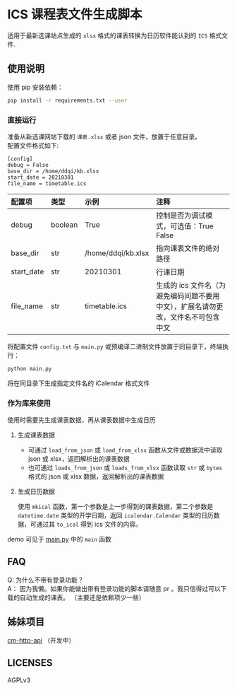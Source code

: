 # ICS 课程表文件生成脚本
适用于最新选课站点生成的 `xlsx` 格式的课表转换为日历软件能认到的 `ICS` 格式文件.
## 使用说明
使用 pip 安装依赖：
```bash
pip install -r requirements.txt --user
```

### 直接运行
准备从新选课网站下载的 `课表.xlsx` 或者 json 文件，放置于任意目录。</br>
配置文件格式如下:
```editorconfig
[config]
debug = False
base_dir = /home/ddqi/kb.xlsx
start_date = 20210301
file_name = timetable.ics
```

|配置项|类型|示例|注释|
|:-|:--|:--|:--|
|debug|boolean|True|控制是否为调试模式，可选值：True False|
|base_dir|str|/home/ddqi/kb.xlsx|指向课表文件的绝对路径|
|start_date|str|20210301|行课日期|
|file_name|str|timetable.ics|生成的 ics 文件名（为避免编码问题不要用中文），扩展名请勿更改，文件名不可包含中文|

将配置文件 `config.txt` 与 `main.py` 或预编译二进制文件放置于同目录下，终端执行：
```bash
python main.py
```
将在同目录下生成指定文件名的 iCalendar 格式文件

### 作为库来使用

使用时需要先生成课表数据，再从课表数据中生成日历

1. 生成课表数据
    - 可通过 `load_from_json` 或 `load_from_xlsx` 函数从文件或数据流中读取 json 或 xlsx，返回解析出的课表数据
    - 也可通过 `loads_from_json` 或 `loads_from_xlsx` 函数读取 `str` 或 `bytes` 格式的 json 或 xlsx 数据，返回解析出的课表数据
2. 生成日历数据

    使用 `mkical` 函数，第一个参数是上一步得到的课表数据，第二个参数是 `datetime.date` 类型的开学日期，返回 `icalendar.Calendar` 类型的日历数据，可通过其 `to_ical` 得到 ics 文件的内容。

demo 可见于 [main.py](main.py) 中的 `main` 函数

## FAQ
Q: 为什么不带有登录功能？</br>
A： 因为我懒。如果你能做出带有登录功能的脚本请随意 pr 。我只信得过可以下载的自动生成的课表。
（主要还是依赖项少一些）
## 姊妹项目
[cm-http-api](https://github.com/weearc/cm-http-api) （开发中）
## LICENSES
AGPLv3
